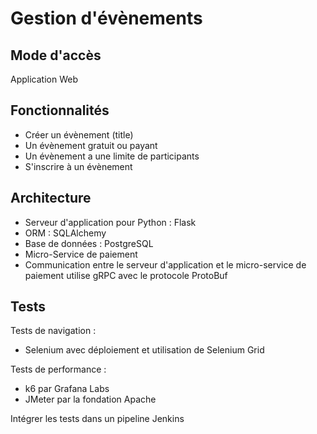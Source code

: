 # Gestion d'évènements

## Mode d'accès

Application Web

## Fonctionnalités

* Créer un évènement (title)
* Un évènement gratuit ou payant
* Un évènement a une limite de participants
* S'inscrire à un évènement


## Architecture

* Serveur d'application pour Python : Flask
* ORM : SQLAlchemy
* Base de données : PostgreSQL
* Micro-Service de paiement
* Communication entre le serveur d'application et le micro-service de paiement utilise gRPC avec le protocole ProtoBuf


## Tests

Tests de navigation :

* Selenium avec déploiement et utilisation de Selenium Grid

Tests de performance :

* k6 par Grafana Labs
* JMeter par la fondation Apache

Intégrer les tests dans un pipeline Jenkins
